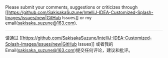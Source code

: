 Please submit your comments, suggestions or criticizes through [[https://github.com/SakisakaSuzune/IntelliJ-IDEA-Customized-Splash-Images/issues/new|GitHub Issues]] or my email(sakisaka_suzune@163.com).

------
请通过 [[https://github.com/SakisakaSuzune/IntelliJ-IDEA-Customized-Splash-Images/issues/new|GitHub Issues]] 或者我的Email(sakisaka_suzune@163.com)提交任何评论，建议和批评。